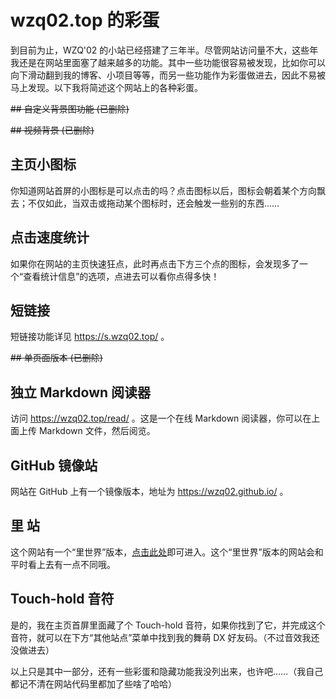 # wzq02.top 的彩蛋

到目前为止，WZQ'02 的小站已经搭建了三年半。尽管网站访问量不大，这些年我还是在网站里面塞了越来越多的功能。其中一些功能很容易被发现，比如你可以向下滑动翻到我的博客、小项目等等，而另一些功能作为彩蛋做进去，因此不易被马上发现。以下我将简述这个网站上的各种彩蛋。

~~## 自定义背景图功能 (已删除)~~

~~## 视频背景 (已删除)~~

## 主页小图标

你知道网站首屏的小图标是可以点击的吗？点击图标以后，图标会朝着某个方向飘去；不仅如此，当双击或拖动某个图标时，还会触发一些别的东西……

## 点击速度统计

如果你在网站的主页快速狂点，此时再点击下方三个点的图标，会发现多了一个“查看统计信息”的选项，点进去可以看你点得多快！

## 短链接

短链接功能详见 https://s.wzq02.top/ 。

~~## 单页面版本 (已删除)~~

## 独立 Markdown 阅读器

访问 https://wzq02.top/read/ 。这是一个在线 Markdown 阅读器，你可以在上面上传 Markdown 文件，然后阅览。

## GitHub 镜像站

网站在 GitHub 上有一个镜像版本，地址为 https://wzq02.github.io/ 。

## 里 站

这个网站有一个“里世界”版本，[点击此处](https://demo.wzq02.top/wzq02.top.what/)即可进入。这个“里世界”版本的网站会和平时看上去有一点不同哦。

## Touch-hold 音符

是的，我在主页首屏里面藏了个 Touch-hold 音符，如果你找到了它，并完成这个音符，就可以在下方“其他站点”菜单中找到我的舞萌 DX 好友码。（不过音效我还没做进去）

以上只是其中一部分，还有一些彩蛋和隐藏功能我没列出来，也许吧……（我自己都记不清在网站代码里都加了些啥了哈哈）